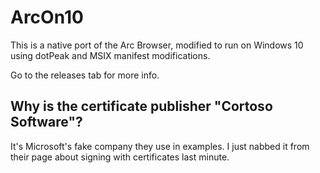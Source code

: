 # ArcOn10
This is a native port of the Arc Browser, modified to run on Windows 10 using dotPeak and MSIX manifest modifications.

Go to the releases tab for more info.

## Why is the certificate publisher "Cortoso Software"?

It's Microsoft's fake company they use in examples. I just nabbed it from their page about signing with certificates last minute.
